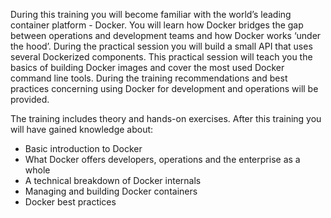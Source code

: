 During this training you will become familiar with the world’s leading container platform - Docker. You will learn how Docker bridges the gap between operations and development teams and how Docker works ‘under the hood’. During the practical session you will build a small API that uses several Dockerized components. This practical session will teach you the basics of building Docker images and cover the most used Docker command line tools. During the training recommendations and best practices concerning using Docker for development and operations will be provided.

The training includes theory and hands-on exercises. After this training you will have gained knowledge about: 

- Basic introduction to Docker
- What Docker offers developers, operations and the enterprise as a whole
- A technical breakdown of Docker internals
- Managing and building Docker containers
- Docker best practices